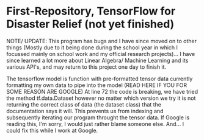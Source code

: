 # First-Repository, TensorFlow for Disaster Relief (not yet finished)
NOTE/ UPDATE:
This program has bugs and I have since moved on to other things  (Mostly due to it being done during the school year in which I focussed mainly on school work and my official research projects)... I have since learned a lot more about Linear Algebra/ Machine Learning and its various API's, and may return to this project one day to finish it.


The tensorflow model is function with pre-formatted tensor data
currently formatting my own data to pipe into the model
(READ HERE IF YOU FOR SOME REASON ARE GOOGLE) At line 72 the code is breaking, we have tried the method tf.data.Dataset however no matter which version we try it is not returning the correct class of data (the dataset class) that the documentation says it will. This prevents us from indexing and subsequently iterating our program throught the tensor data. If Google is reading this, I'm sorry, I would just rather blame someone else. And... I could fix this while I work at Google.
